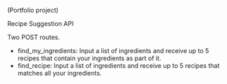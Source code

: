 (Portfolio project)

Recipe Suggestion API

Two POST routes.
- find_my_ingredients: Input a list of ingredients and receive up to 5 recipes that contain your ingredients as part of it.
- find_recipe: Input a list of ingredients and receive up to 5 recipes that matches all your ingredients.
